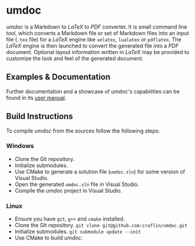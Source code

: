 
# umdoc

*umdoc* is a Markdown to *LaTeX* to *PDF* converter.
It is small command line tool, which converts a Markdown file or set of Markdown files into an input file (`.tex` file) for a *LaTeX* engine like `xelatex`, `lualatex` or `pdflatex`.
The *LaTeX* engine is then launched to convert the generated file into a *PDF* document.
Optional layout information written in *LaTeX* may be provided to customize the look and feel of the generated document.

## Examples & Documentation

Further documentation and a showcase of *umdoc*'s capabilities can be found in its [user manual](https://github.com/craflin/umdoc/releases/download/0.2.1/umdoc-0.2.1.pdf).

## Build Instructions

To compile *umdoc* from the sources follow the following steps:

### Windows

* Clone the Git repository.
* Initialize submodules.
* Use CMake to generate a solution file (`umdoc.sln`) for some version of Visual Studio.
* Open the generated `umdoc.sln` file in Visual Studio.
* Compile the *umdoc* project in Visual Studio.

### Linux

* Ensure you have `git`, `g++` and `cmake` installed.
* Clone the Git repository. `git clone git@github.com:craflin/umdoc.git`
* Initialize submodules. `git submodule update --init`
* Use CMake to build *umdoc*.